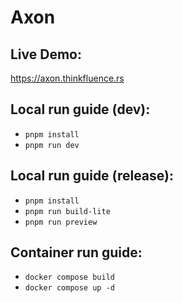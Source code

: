 # Axon

## Live Demo:
https://axon.thinkfluence.rs

## Local run guide (dev):
- `pnpm install`
- `pnpm run dev`

## Local run guide (release):
- `pnpm install`
- `pnpm run build-lite`
- `pnpm run preview`

## Container run guide:
- `docker compose build`
- `docker compose up -d`
